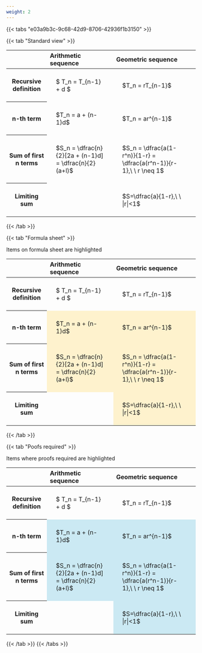 ```yaml
---
weight: 2
---
```


{{< tabs "e03a9b3c-9c68-42d9-8706-42936f1b3150" >}}

{{< tab "Standard view" >}}

<style type="text/css">
#T_9a046 th.col_heading {
  text-align: left;
  font-size: 1em;
}
#T_9a046 td {
  text-align: left;
  font-size: 1em;
  padding: 1.5em;
}
</style>
<table id="T_9a046">
  <thead>
    <tr>
      <th class="blank level0" >&nbsp;</th>
      <th id="T_9a046_level0_col0" class="col_heading level0 col0" >Arithmetic sequence</th>
      <th id="T_9a046_level0_col1" class="col_heading level0 col1" >Geometric sequence</th>
    </tr>
  </thead>
  <tbody>
    <tr>
      <th id="T_9a046_level0_row0" class="row_heading level0 row0" >Recursive definition</th>
      <td id="T_9a046_row0_col0" class="data row0 col0" >$ T_n = T_{n-1} + d $</td>
      <td id="T_9a046_row0_col1" class="data row0 col1" >$T_n = rT_{n-1}$</td>
    </tr>
    <tr>
      <th id="T_9a046_level0_row1" class="row_heading level0 row1" >n-th term</th>
      <td id="T_9a046_row1_col0" class="data row1 col0" >$T_n = a + (n-1)d$</td>
      <td id="T_9a046_row1_col1" class="data row1 col1" >$T_n = ar^{n-1}$</td>
    </tr>
    <tr>
      <th id="T_9a046_level0_row2" class="row_heading level0 row2" >Sum of first n terms</th>
      <td id="T_9a046_row2_col0" class="data row2 col0" >$S_n = \dfrac{n}{2}[2a + (n-1)d] = \dfrac{n}{2}(a+l)$</td>
      <td id="T_9a046_row2_col1" class="data row2 col1" >$S_n = \dfrac{a(1-r^n)}{1-r} = \dfrac{a(r^n-1)}{r-1},\ \  r \neq 1$</td>
    </tr>
    <tr>
      <th id="T_9a046_level0_row3" class="row_heading level0 row3" >Limiting sum</th>
      <td id="T_9a046_row3_col0" class="data row3 col0" ></td>
      <td id="T_9a046_row3_col1" class="data row3 col1" >$S=\dfrac{a}{1-r},\ \ |r|<1$</td>
    </tr>
  </tbody>
</table>
{{< /tab >}}

{{< tab "Formula sheet" >}}

Items on formula sheet are highlighted 
<br>
<style type="text/css">
#T_2a77f th.col_heading {
  text-align: left;
  font-size: 1em;
}
#T_2a77f td {
  text-align: left;
  font-size: 1em;
  padding: 1.5em;
}
#T_2a77f_row0_col0, #T_2a77f_row0_col1, #T_2a77f_row3_col0 {
  background-color: rgba(0,0,0,0);
}
#T_2a77f_row1_col0, #T_2a77f_row1_col1, #T_2a77f_row2_col0, #T_2a77f_row2_col1, #T_2a77f_row3_col1 {
  background-color: rgba(255,194,10, 0.2);
}
</style>
<table id="T_2a77f">
  <thead>
    <tr>
      <th class="blank level0" >&nbsp;</th>
      <th id="T_2a77f_level0_col0" class="col_heading level0 col0" >Arithmetic sequence</th>
      <th id="T_2a77f_level0_col1" class="col_heading level0 col1" >Geometric sequence</th>
    </tr>
  </thead>
  <tbody>
    <tr>
      <th id="T_2a77f_level0_row0" class="row_heading level0 row0" >Recursive definition</th>
      <td id="T_2a77f_row0_col0" class="data row0 col0" >$ T_n = T_{n-1} + d $</td>
      <td id="T_2a77f_row0_col1" class="data row0 col1" >$T_n = rT_{n-1}$</td>
    </tr>
    <tr>
      <th id="T_2a77f_level0_row1" class="row_heading level0 row1" >n-th term</th>
      <td id="T_2a77f_row1_col0" class="data row1 col0" >$T_n = a + (n-1)d$</td>
      <td id="T_2a77f_row1_col1" class="data row1 col1" >$T_n = ar^{n-1}$</td>
    </tr>
    <tr>
      <th id="T_2a77f_level0_row2" class="row_heading level0 row2" >Sum of first n terms</th>
      <td id="T_2a77f_row2_col0" class="data row2 col0" >$S_n = \dfrac{n}{2}[2a + (n-1)d] = \dfrac{n}{2}(a+l)$</td>
      <td id="T_2a77f_row2_col1" class="data row2 col1" >$S_n = \dfrac{a(1-r^n)}{1-r} = \dfrac{a(r^n-1)}{r-1},\ \  r \neq 1$</td>
    </tr>
    <tr>
      <th id="T_2a77f_level0_row3" class="row_heading level0 row3" >Limiting sum</th>
      <td id="T_2a77f_row3_col0" class="data row3 col0" ></td>
      <td id="T_2a77f_row3_col1" class="data row3 col1" >$S=\dfrac{a}{1-r},\ \ |r|<1$</td>
    </tr>
  </tbody>
</table>
{{< /tab >}}

{{< tab "Poofs required" >}}

Items where proofs required are highlighted 
<br>
<style type="text/css">
#T_34319 th.col_heading {
  text-align: left;
  font-size: 1em;
}
#T_34319 td {
  text-align: left;
  font-size: 1em;
  padding: 1.5em;
}
#T_34319_row0_col0, #T_34319_row0_col1, #T_34319_row3_col0 {
  background-color: rgba(0,0,0,0);
}
#T_34319_row1_col0, #T_34319_row1_col1, #T_34319_row2_col0, #T_34319_row2_col1, #T_34319_row3_col1 {
  background-color: rgba(0,150,200, 0.2);
}
</style>
<table id="T_34319">
  <thead>
    <tr>
      <th class="blank level0" >&nbsp;</th>
      <th id="T_34319_level0_col0" class="col_heading level0 col0" >Arithmetic sequence</th>
      <th id="T_34319_level0_col1" class="col_heading level0 col1" >Geometric sequence</th>
    </tr>
  </thead>
  <tbody>
    <tr>
      <th id="T_34319_level0_row0" class="row_heading level0 row0" >Recursive definition</th>
      <td id="T_34319_row0_col0" class="data row0 col0" >$ T_n = T_{n-1} + d $</td>
      <td id="T_34319_row0_col1" class="data row0 col1" >$T_n = rT_{n-1}$</td>
    </tr>
    <tr>
      <th id="T_34319_level0_row1" class="row_heading level0 row1" >n-th term</th>
      <td id="T_34319_row1_col0" class="data row1 col0" >$T_n = a + (n-1)d$</td>
      <td id="T_34319_row1_col1" class="data row1 col1" >$T_n = ar^{n-1}$</td>
    </tr>
    <tr>
      <th id="T_34319_level0_row2" class="row_heading level0 row2" >Sum of first n terms</th>
      <td id="T_34319_row2_col0" class="data row2 col0" >$S_n = \dfrac{n}{2}[2a + (n-1)d] = \dfrac{n}{2}(a+l)$</td>
      <td id="T_34319_row2_col1" class="data row2 col1" >$S_n = \dfrac{a(1-r^n)}{1-r} = \dfrac{a(r^n-1)}{r-1},\ \  r \neq 1$</td>
    </tr>
    <tr>
      <th id="T_34319_level0_row3" class="row_heading level0 row3" >Limiting sum</th>
      <td id="T_34319_row3_col0" class="data row3 col0" ></td>
      <td id="T_34319_row3_col1" class="data row3 col1" >$S=\dfrac{a}{1-r},\ \ |r|<1$</td>
    </tr>
  </tbody>
</table>
{{< /tab >}}
{{< /tabs >}}